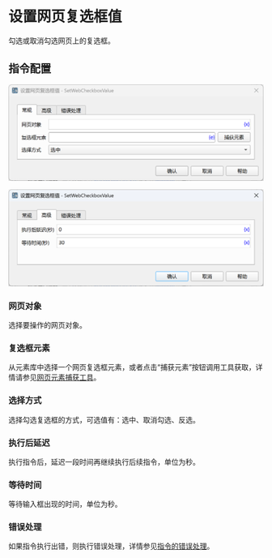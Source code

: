 # 设置网页复选框值

勾选或取消勾选网页上的复选框。

## 指令配置

![设置网页复选框值常规配置对话框](set_web_checkbox_value_general_config.png)

![设置网页复选框值高级配置对话框](set_web_checkbox_value_advanced_config.png)

### 网页对象

选择要操作的网页对象。

### 复选框元素

从元素库中选择一个网页复选框元素，或者点击“捕获元素”按钮调用工具获取，详情请参见[网页元素捕获工具](../../../manual/web_element_capture_tool.md)。

### 选择方式

选择勾选复选框的方式，可选值有：选中、取消勾选、反选。

### 执行后延迟

执行指令后，延迟一段时间再继续执行后续指令，单位为秒。

### 等待时间

等待输入框出现的时间，单位为秒。

### 错误处理

如果指令执行出错，则执行错误处理，详情参见[指令的错误处理](../../../manual/error_handling.md)。
